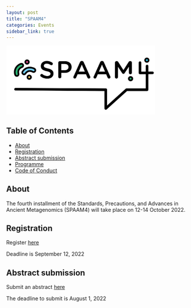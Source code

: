 ```yaml
---
layout: post
title: "SPAAM4"
categories: Events
sidebar_link: true
---
```


<img src="/assets/media/SPAAM4-Logo-Full-Colour.png" alt="SPAAM4 logo" width="400px" class="center">

## Table of Contents

- [About](#about)
- [Registration](#registration)
- [Abstract submission](#abstract-submission)
- [Programme](/events/spaam4/programme)
- [Code of Conduct](/code-of-conduct)

## About

The fourth installment of the Standards, Precautions, and Advances in Ancient Metagenomics (SPAAM4) will take place on 12-14 October 2022.


## Registration

Register [here](https://tinyurl.com/SPAAM4Reg)

Deadline is September 12, 2022


## Abstract submission

Submit an abstract [here](https://tinyurl.com/SPAAM4Abs)

The deadline to submit is August 1, 2022

